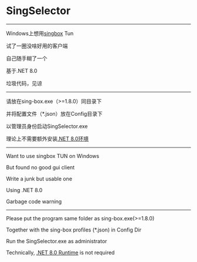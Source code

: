 # SingSelector
---
Windows上想用[singbox](https://github.com/SagerNet/sing-box/releases/latest) Tun

试了一圈没啥好用的客户端

自己随手糊了一个

基于.NET 8.0

垃圾代码，见谅

---
请放在sing-box.exe（>=1.8.0）同目录下

并将配置文件（*.json）放在Config目录下

以管理员身份启动SingSelector.exe

理论上不需要额外安装[.NET 8.0环境](https://dotnet.microsoft.com/en-us/download/dotnet/8.0)

---
Want to use singbox TUN on Windows

But found no good gui client

Write a junk but usable one

Using .NET 8.0

Garbage code warning

---
Please put the program same folder as sing-box.exe(>=1.8.0)

Together with the sing-box profiles (*.json) in Config Dir

Run the SingSelector.exe as administrator

Technically, [.NET 8.0 Runtime](https://dotnet.microsoft.com/en-us/download/dotnet/8.0) is not required
